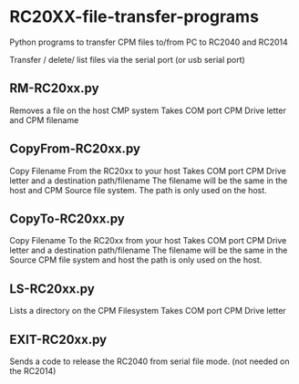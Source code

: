 # RC20XX-file-transfer-programs
Python programs to transfer CPM files to/from PC to RC2040 and RC2014

Transfer / delete/ list files via the serial port (or usb serial port) 

## RM-RC20xx.py
Removes a file on the host CMP system 
Takes COM port CPM Drive letter and CPM filename

## CopyFrom-RC20xx.py
Copy Filename From the RC20xx to your host 
Takes COM port CPM Drive letter and a destination path/filename
The filename will be the same in the host and CPM Source file system.
The path is only used on the host.

## CopyTo-RC20xx.py
Copy Filename To the RC20xx from your host 
Takes COM port CPM Drive letter and a destination path/filename
The filename will be the same in the Source CPM file system and host 
the path is only used on the host.

## LS-RC20xx.py
Lists a directory on the CPM Filesystem 
Takes COM port CPM Drive letter

## EXIT-RC20xx.py
Sends a code to release the RC2040 from serial file mode. (not needed on the RC2014)
